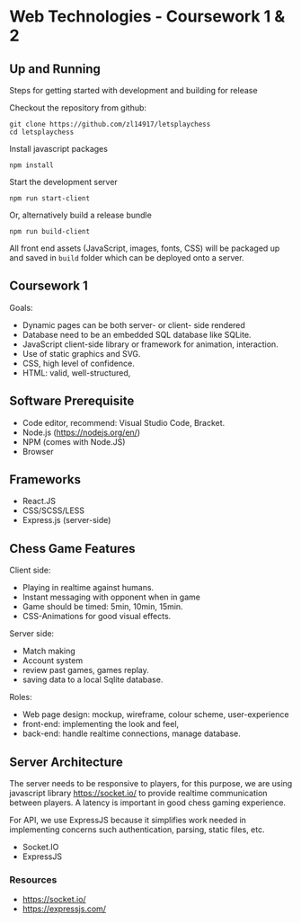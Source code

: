 # Web Technologies - Coursework 1 & 2

## Up and Running

Steps for getting started with development and building for release

Checkout the repository from github:
    
    git clone https://github.com/zl14917/letsplaychess
    cd letsplaychess


Install javascript packages

    npm install

Start the development server

    npm run start-client

Or, alternatively build a release bundle

    npm run build-client

All front end assets (JavaScript, images, fonts, CSS) will be packaged up and saved in `build` folder which can be deployed onto a server.

## Coursework 1

Goals:

* Dynamic pages can be both server- or client- side rendered
* Database need to be an embedded SQL database like SQLite.
* JavaScript client-side library or framework for animation, interaction. 
* Use of static graphics and SVG.
* CSS, high level of confidence.
* HTML: valid, well-structured, 


## Software Prerequisite 

* Code editor, recommend: Visual Studio Code, Bracket.
* Node.js (https://nodejs.org/en/)
* NPM (comes with Node.JS)
* Browser

## Frameworks
* React.JS
* CSS/SCSS/LESS
* Express.js (server-side)

## Chess Game Features

Client side:
* Playing in realtime against humans.
* Instant messaging with opponent when in game
* Game should be timed: 5min, 10min, 15min.
* CSS-Animations for good visual effects.

Server side:
* Match making
* Account system
* review past games, games replay.
* saving data to a local Sqlite database. 

Roles:
* Web page design: mockup, wireframe, colour scheme, user-experience
* front-end: implementing the look and feel, 
* back-end: handle realtime connections, manage database.


## Server Architecture

The server needs to be responsive to players, for this purpose, we are using javascript library https://socket.io/ to provide realtime communication between players. A latency is important in good chess gaming experience.

For API, we use ExpressJS because it simplifies work needed in implementing concerns such authentication, parsing, static files, etc.

* Socket.IO
* ExpressJS

### Resources

* https://socket.io/
* https://expressjs.com/
